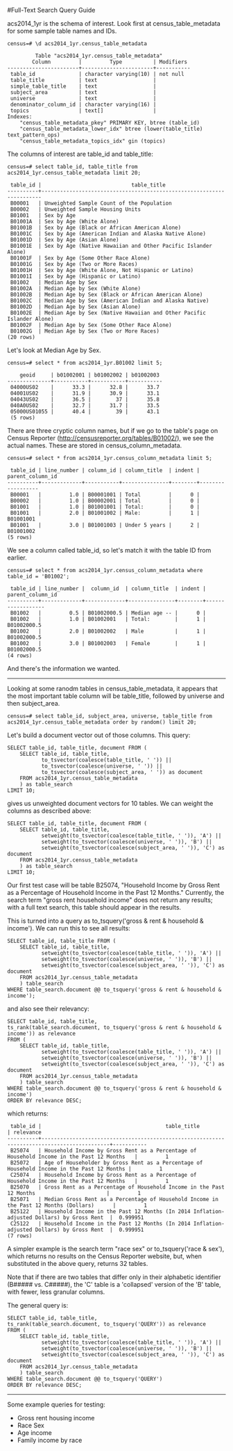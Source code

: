 #Full-Text Search Query Guide

acs2014_1yr is the schema of interest. Look first at census_table_metadata for
some sample table names and IDs.

    census=# \d acs2014_1yr.census_table_metadata

             Table "acs2014_1yr.census_table_metadata"
            Column         |         Type          | Modifiers 
    -----------------------+-----------------------+-----------
     table_id              | character varying(10) | not null
     table_title           | text                  | 
     simple_table_title    | text                  | 
     subject_area          | text                  | 
     universe              | text                  | 
     denominator_column_id | character varying(16) | 
     topics                | text[]                | 
    Indexes:
        "census_table_metadata_pkey" PRIMARY KEY, btree (table_id)
        "census_table_metadata_lower_idx" btree (lower(table_title) text_pattern_ops)
        "census_table_metadata_topics_idx" gin (topics)

The columns of interest are table_id and table_title:

    census=# select table_id, table_title from acs2014_1yr.census_table_metadata limit 20;
     
     table_id |                             table_title                              
    ----------+----------------------------------------------------------------------
     B00001   | Unweighted Sample Count of the Population
     B00002   | Unweighted Sample Housing Units
     B01001   | Sex by Age
     B01001A  | Sex by Age (White Alone)
     B01001B  | Sex by Age (Black or African American Alone)
     B01001C  | Sex by Age (American Indian and Alaska Native Alone)
     B01001D  | Sex by Age (Asian Alone)
     B01001E  | Sex by Age (Native Hawaiian and Other Pacific Islander Alone)
     B01001F  | Sex by Age (Some Other Race Alone)
     B01001G  | Sex by Age (Two or More Races)
     B01001H  | Sex by Age (White Alone, Not Hispanic or Latino)
     B01001I  | Sex by Age (Hispanic or Latino)
     B01002   | Median Age by Sex
     B01002A  | Median Age by Sex (White Alone)
     B01002B  | Median Age by Sex (Black or African American Alone)
     B01002C  | Median Age by Sex (American Indian and Alaska Native)
     B01002D  | Median Age by Sex (Asian Alone)
     B01002E  | Median Age by Sex (Native Hawaiian and Other Pacific Islander Alone)
     B01002F  | Median Age by Sex (Some Other Race Alone)
     B01002G  | Median Age by Sex (Two or More Races)
    (20 rows)

Let's look at Median Age by Sex.

    census=# select * from acs2014_1yr.B01002 limit 5;

        geoid     | b01002001 | b01002002 | b01002003 
    --------------+-----------+-----------+-----------
     04000US02    |      33.3 |      32.8 |      33.7
     04001US02    |      31.9 |      30.9 |      33.1
     04043US02    |      36.5 |        37 |      35.8
     040A0US02    |      32.7 |      31.7 |      33.5
     05000US01055 |      40.4 |        39 |      43.1
     (5 rows)

There are three cryptic column names, but if we go to the table's page on 
Census Reporter (http://censusreporter.org/tables/B01002/), we see the 
actual names. These are stored in census_column_metadata.

    census=# select * from acs2014_1yr.census_column_metadata limit 5;

     table_id | line_number | column_id | column_title  | indent | parent_column_id 
    ----------+-------------+-----------+---------------+--------+------------------
     B00001   |         1.0 | B00001001 | Total         |      0 | 
     B00002   |         1.0 | B00002001 | Total         |      0 | 
     B01001   |         1.0 | B01001001 | Total:        |      0 | 
     B01001   |         2.0 | B01001002 | Male:         |      1 | B01001001
     B01001   |         3.0 | B01001003 | Under 5 years |      2 | B01001002
    (5 rows)

We see a column called table_id, so let's match it with the table ID from earlier.

    census=# select * from acs2014_1yr.census_column_metadata where table_id = 'B01002';

     table_id | line_number |  column_id  | column_title  | indent | parent_column_id 
    ----------+-------------+-------------+---------------+--------+------------------
     B01002   |         0.5 | B01002000.5 | Median age -- |      0 | 
     B01002   |         1.0 | B01002001   | Total:        |      1 | B01002000.5
     B01002   |         2.0 | B01002002   | Male          |      1 | B01002000.5
     B01002   |         3.0 | B01002003   | Female        |      1 | B01002000.5
    (4 rows)

And there's the information we wanted.

---

Looking at some ranodm tables in census_table_metadata, it appears that the 
most important table column will be table_title, followed by universe and then
subject_area. 

    census=# select table_id, subject_area, universe, table_title from acs2014_1yr.census_table_metadata order by random() limit 20;

Let's build a document vector out of those columns. This query:

    SELECT table_id, table_title, document FROM (
        SELECT table_id, table_title,
               to_tsvector(coalesce(table_title, ' ')) || 
               to_tsvector(coalesce(universe, ' ')) ||
               to_tsvector(coalesce(subject_area, ' ')) as document
        FROM acs2014_1yr.census_table_metadata
        ) as table_search
    LIMIT 10;

gives us unweighted document vectors for 10 tables. We can weight the columns
as described above:

    SELECT table_id, table_title, document FROM (
        SELECT table_id, table_title,
               setweight(to_tsvector(coalesce(table_title, ' ')), 'A') || 
               setweight(to_tsvector(coalesce(universe, ' ')), 'B') ||
               setweight(to_tsvector(coalesce(subject_area, ' ')), 'C') as document
        FROM acs2014_1yr.census_table_metadata
        ) as table_search
    LIMIT 10;

Our first test case will be table B25074, "Household Income by Gross Rent as a 
Percentage of Household Income in the Past 12 Months." Currently, the search 
term "gross rent household income" does not return any results; with a full 
text search, this table should appear in the results.

This is turned into a query as to_tsquery('gross & rent & household & income').
We can run this to see all results:

    SELECT table_id, table_title FROM (
        SELECT table_id, table_title,
               setweight(to_tsvector(coalesce(table_title, ' ')), 'A') || 
               setweight(to_tsvector(coalesce(universe, ' ')), 'B') ||
               setweight(to_tsvector(coalesce(subject_area, ' ')), 'C') as document
        FROM acs2014_1yr.census_table_metadata
        ) table_search
    WHERE table_search.document @@ to_tsquery('gross & rent & household & income');

and also see their relevancy:

    SELECT table_id, table_title, 
    ts_rank(table_search.document, to_tsquery('gross & rent & household & income')) as relevance 
    FROM (
        SELECT table_id, table_title,
               setweight(to_tsvector(coalesce(table_title, ' ')), 'A') || 
               setweight(to_tsvector(coalesce(universe, ' ')), 'B') ||
               setweight(to_tsvector(coalesce(subject_area, ' ')), 'C') as document
        FROM acs2014_1yr.census_table_metadata
        ) table_search
    WHERE table_search.document @@ to_tsquery('gross & rent & household & income')
    ORDER BY relevance DESC;

which returns:

     table_id |                                        table_title                                         | relevance 
    ----------+--------------------------------------------------------------------------------------------+-----------
     B25074   | Household Income by Gross Rent as a Percentage of Household Income in the Past 12 Months   |         1
     B25072   | Age of Householder by Gross Rent as a Percentage of Household Income in the Past 12 Months |         1
     C25074   | Household Income by Gross Rent as a Percentage of Household Income in the Past 12 Months   |         1
     B25070   | Gross Rent as a Percentage of Household Income in the Past 12 Months                       |         1
     B25071   | Median Gross Rent as a Percentage of Household Income in the Past 12 Months (Dollars)      |         1
     B25122   | Household Income in the Past 12 Months (In 2014 Inflation-adjusted Dollars) by Gross Rent  |  0.999951
     C25122   | Household Income in the Past 12 Months (In 2014 Inflation-adjusted Dollars) by Gross Rent  |  0.999951
    (7 rows)

A simpler example is the search term "race sex" or to_tsquery('race & sex'), which
returns no results on the Census Reporter website, but, when substituted in the 
above query, returns 32 tables.

Note that if there are two tables that differ only in their alphabetic 
identifier (B##### vs. C#####), the 'C' table is a 'collapsed' version of the
'B' table, with fewer, less granular columns. 

The general query is:

    SELECT table_id, table_title, 
    ts_rank(table_search.document, to_tsquery('QUERY')) as relevance 
    FROM (
        SELECT table_id, table_title,
               setweight(to_tsvector(coalesce(table_title, ' ')), 'A') || 
               setweight(to_tsvector(coalesce(universe, ' ')), 'B') ||
               setweight(to_tsvector(coalesce(subject_area, ' ')), 'C') as document
        FROM acs2014_1yr.census_table_metadata
        ) table_search
    WHERE table_search.document @@ to_tsquery('QUERY')
    ORDER BY relevance DESC;

---

Some example queries for testing:

- Gross rent housing income
- Race Sex
- Age income
- Family income by race